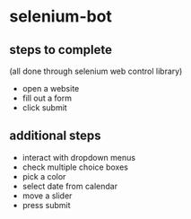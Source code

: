 # selenium-bot

## steps to complete

(all done through selenium web control library)
- open a website
- fill out a form
- click submit

## additional steps 

- interact with dropdown menus
- check multiple choice boxes
- pick a color
- select date from calendar
- move a slider
- press submit

